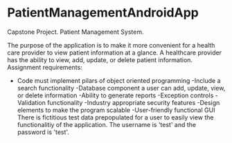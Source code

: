 # PatientManagementAndroidApp
Capstone Project. Patient Management System.

The purpose of the application is to make it more convenient for a health care provider to view patient information at a glance.
A healthcare provider has the ability to view, add, update, or delete patient information.
Assignment requirements:
- Code must implement pilars of object oriented programming
-Include a search functionality
-Database component a user can add, update, view, or delete information
-Ability to generate reports
-Exception controls
-Validation functionality
-Industry appropriate security features
-Design elements to make the program scalable
-User-friendly functional GUI
There is fictitious test data prepopulated for a user to easily view the functionalitiy of the application. The username is 'test' and the password is 'test'.
